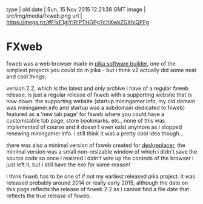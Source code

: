 type | old
date | Sun, 15 Nov 2015 12:21:38 GMT
image | src/img/media/fxweb.png
url | https://mega.nz/#F!xE1gjYIR!PTHGPg7c1tXwkZGXhiQPFg

# FXweb

fxweb was a web browser made in <a href='media.html?page=pika-software-builder'>pika software builder</a>, one of the simplest projects you could do in pika - but i think v2 actually did some neat and cool things;

version 2.2, which is the latest and only archive i have of a regular fxweb release, is just a regular release of fxweb with a supporting website that is now down. the supporting website (startup.miningamer.info, my old domain was miningamer.info and startup was a subdomain dedicated to fxweb) featured as a 'new tab page' for fxweb where you could have a customizable tab page, store bookmarks, etc., none of this was implemented of course and it doesn't even exist anymore as i stopped renewing miningamer.info. i still think it was a pretty cool idea though...

there was also a minimal version of fxweb created for <a href='media.html?page=deskreplacer-old'>deskreplacer</a>, the minimal version was a small non-resizable window of which i didn't save the source code so once i realized i didn't wire up the controls of the browser i just left it, but i still have the exe for some reason!

i think fxweb has to be one of if not my earliest released pika project. it was released probably around 2014 or really early 2015, although the date on this page reflects the release of fxweb 2.2 as i cannot find a file date that reflects the true release of fxweb.

